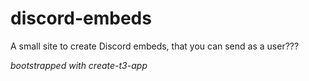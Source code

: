 # discord-embeds

A small site to create Discord embeds, that you can send as a user???

*bootstrapped with create-t3-app*
